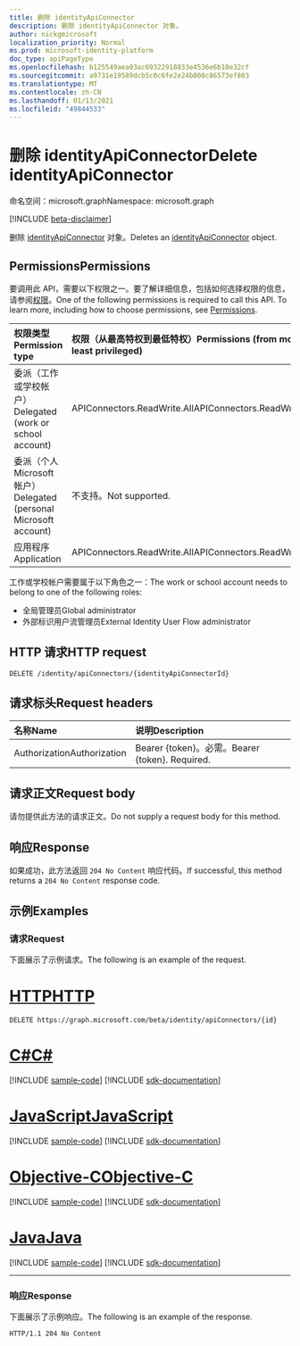 ```yaml
---
title: 删除 identityApiConnector
description: 删除 identityApiConnector 对象。
author: nickgmicrosoft
localization_priority: Normal
ms.prod: microsoft-identity-platform
doc_type: apiPageType
ms.openlocfilehash: b125549aea03ac69322918833e4536e6b10e32cf
ms.sourcegitcommit: a9731e19589dcb5c0c6fe2e24b008c86573ef803
ms.translationtype: MT
ms.contentlocale: zh-CN
ms.lasthandoff: 01/13/2021
ms.locfileid: "49844533"
---
```

# <a name="delete-identityapiconnector"></a><span data-ttu-id="dc2b7-103">删除 identityApiConnector</span><span class="sxs-lookup"><span data-stu-id="dc2b7-103">Delete identityApiConnector</span></span>

<span data-ttu-id="dc2b7-104">命名空间：microsoft.graph</span><span class="sxs-lookup"><span data-stu-id="dc2b7-104">Namespace: microsoft.graph</span></span>

[!INCLUDE [beta-disclaimer](../../includes/beta-disclaimer.md)]

<span data-ttu-id="dc2b7-105">删除 [identityApiConnector](../resources/identityapiconnector.md) 对象。</span><span class="sxs-lookup"><span data-stu-id="dc2b7-105">Deletes an [identityApiConnector](../resources/identityapiconnector.md) object.</span></span>

## <a name="permissions"></a><span data-ttu-id="dc2b7-106">Permissions</span><span class="sxs-lookup"><span data-stu-id="dc2b7-106">Permissions</span></span>

<span data-ttu-id="dc2b7-p101">要调用此 API，需要以下权限之一。要了解详细信息，包括如何选择权限的信息，请参阅[权限](/graph/permissions-reference)。</span><span class="sxs-lookup"><span data-stu-id="dc2b7-p101">One of the following permissions is required to call this API. To learn more, including how to choose permissions, see [Permissions](/graph/permissions-reference).</span></span>

| <span data-ttu-id="dc2b7-109">权限类型</span><span class="sxs-lookup"><span data-stu-id="dc2b7-109">Permission type</span></span>                        | <span data-ttu-id="dc2b7-110">权限（从最高特权到最低特权）</span><span class="sxs-lookup"><span data-stu-id="dc2b7-110">Permissions (from most to least privileged)</span></span> |
| :------------------------------------- | :------------------------------------------ |
| <span data-ttu-id="dc2b7-111">委派（工作或学校帐户）</span><span class="sxs-lookup"><span data-stu-id="dc2b7-111">Delegated (work or school account)</span></span>     | <span data-ttu-id="dc2b7-112">APIConnectors.ReadWrite.All</span><span class="sxs-lookup"><span data-stu-id="dc2b7-112">APIConnectors.ReadWrite.All</span></span> |
| <span data-ttu-id="dc2b7-113">委派（个人 Microsoft 帐户）</span><span class="sxs-lookup"><span data-stu-id="dc2b7-113">Delegated (personal Microsoft account)</span></span> | <span data-ttu-id="dc2b7-114">不支持。</span><span class="sxs-lookup"><span data-stu-id="dc2b7-114">Not supported.</span></span>  |
| <span data-ttu-id="dc2b7-115">应用程序</span><span class="sxs-lookup"><span data-stu-id="dc2b7-115">Application</span></span>                            | <span data-ttu-id="dc2b7-116">APIConnectors.ReadWrite.All</span><span class="sxs-lookup"><span data-stu-id="dc2b7-116">APIConnectors.ReadWrite.All</span></span> |

<span data-ttu-id="dc2b7-117">工作或学校帐户需要属于以下角色之一：</span><span class="sxs-lookup"><span data-stu-id="dc2b7-117">The work or school account needs to belong to one of the following roles:</span></span>

* <span data-ttu-id="dc2b7-118">全局管理员</span><span class="sxs-lookup"><span data-stu-id="dc2b7-118">Global administrator</span></span>
* <span data-ttu-id="dc2b7-119">外部标识用户流管理员</span><span class="sxs-lookup"><span data-stu-id="dc2b7-119">External Identity User Flow administrator</span></span>

## <a name="http-request"></a><span data-ttu-id="dc2b7-120">HTTP 请求</span><span class="sxs-lookup"><span data-stu-id="dc2b7-120">HTTP request</span></span>

<!-- {
  "blockType": "ignored"
}
-->
``` http
DELETE /identity/apiConnectors/{identityApiConnectorId}
```

## <a name="request-headers"></a><span data-ttu-id="dc2b7-121">请求标头</span><span class="sxs-lookup"><span data-stu-id="dc2b7-121">Request headers</span></span>
|<span data-ttu-id="dc2b7-122">名称</span><span class="sxs-lookup"><span data-stu-id="dc2b7-122">Name</span></span>|<span data-ttu-id="dc2b7-123">说明</span><span class="sxs-lookup"><span data-stu-id="dc2b7-123">Description</span></span>|
|:---|:---|
|<span data-ttu-id="dc2b7-124">Authorization</span><span class="sxs-lookup"><span data-stu-id="dc2b7-124">Authorization</span></span>|<span data-ttu-id="dc2b7-p102">Bearer {token}。必需。</span><span class="sxs-lookup"><span data-stu-id="dc2b7-p102">Bearer {token}. Required.</span></span>|

## <a name="request-body"></a><span data-ttu-id="dc2b7-127">请求正文</span><span class="sxs-lookup"><span data-stu-id="dc2b7-127">Request body</span></span>
<span data-ttu-id="dc2b7-128">请勿提供此方法的请求正文。</span><span class="sxs-lookup"><span data-stu-id="dc2b7-128">Do not supply a request body for this method.</span></span>

## <a name="response"></a><span data-ttu-id="dc2b7-129">响应</span><span class="sxs-lookup"><span data-stu-id="dc2b7-129">Response</span></span>

<span data-ttu-id="dc2b7-130">如果成功，此方法返回 `204 No Content` 响应代码。</span><span class="sxs-lookup"><span data-stu-id="dc2b7-130">If successful, this method returns a `204 No Content` response code.</span></span>

## <a name="examples"></a><span data-ttu-id="dc2b7-131">示例</span><span class="sxs-lookup"><span data-stu-id="dc2b7-131">Examples</span></span>

### <a name="request"></a><span data-ttu-id="dc2b7-132">请求</span><span class="sxs-lookup"><span data-stu-id="dc2b7-132">Request</span></span>

<span data-ttu-id="dc2b7-133">下面展示了示例请求。</span><span class="sxs-lookup"><span data-stu-id="dc2b7-133">The following is an example of the request.</span></span>


# <a name="http"></a>[<span data-ttu-id="dc2b7-134">HTTP</span><span class="sxs-lookup"><span data-stu-id="dc2b7-134">HTTP</span></span>](#tab/http)
<!-- {
  "blockType": "request",
  "name": "delete_identityapiconnector"
}
-->

``` http
DELETE https://graph.microsoft.com/beta/identity/apiConnectors/{id}
```
# <a name="c"></a>[<span data-ttu-id="dc2b7-135">C#</span><span class="sxs-lookup"><span data-stu-id="dc2b7-135">C#</span></span>](#tab/csharp)
[!INCLUDE [sample-code](../includes/snippets/csharp/delete-identityapiconnector-csharp-snippets.md)]
[!INCLUDE [sdk-documentation](../includes/snippets/snippets-sdk-documentation-link.md)]

# <a name="javascript"></a>[<span data-ttu-id="dc2b7-136">JavaScript</span><span class="sxs-lookup"><span data-stu-id="dc2b7-136">JavaScript</span></span>](#tab/javascript)
[!INCLUDE [sample-code](../includes/snippets/javascript/delete-identityapiconnector-javascript-snippets.md)]
[!INCLUDE [sdk-documentation](../includes/snippets/snippets-sdk-documentation-link.md)]

# <a name="objective-c"></a>[<span data-ttu-id="dc2b7-137">Objective-C</span><span class="sxs-lookup"><span data-stu-id="dc2b7-137">Objective-C</span></span>](#tab/objc)
[!INCLUDE [sample-code](../includes/snippets/objc/delete-identityapiconnector-objc-snippets.md)]
[!INCLUDE [sdk-documentation](../includes/snippets/snippets-sdk-documentation-link.md)]

# <a name="java"></a>[<span data-ttu-id="dc2b7-138">Java</span><span class="sxs-lookup"><span data-stu-id="dc2b7-138">Java</span></span>](#tab/java)
[!INCLUDE [sample-code](../includes/snippets/java/delete-identityapiconnector-java-snippets.md)]
[!INCLUDE [sdk-documentation](../includes/snippets/snippets-sdk-documentation-link.md)]

---


### <a name="response"></a><span data-ttu-id="dc2b7-139">响应</span><span class="sxs-lookup"><span data-stu-id="dc2b7-139">Response</span></span>

<span data-ttu-id="dc2b7-140">下面展示了示例响应。</span><span class="sxs-lookup"><span data-stu-id="dc2b7-140">The following is an example of the response.</span></span>

<!-- {
  "blockType": "response",
}
-->

``` http
HTTP/1.1 204 No Content
```
